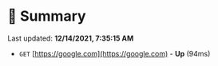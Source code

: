 # 📖 Summary
Last updated: **12/14/2021, 7:35:15 AM**

- `GET` [https://google.com](https://google.com) - **Up** (94ms)
